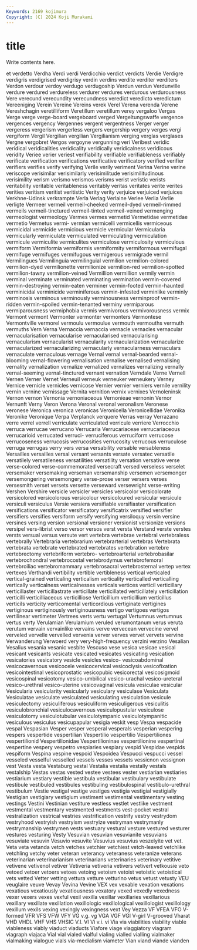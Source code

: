 ```yaml
---
Keywords: 2169 kojimura
Copyright: (C) 2024 Koji Murakami
---
```


# title

Write contents here.



et verdetto Verdha Verdi verdi Verdicchio
verdict verdicts Verdie Verdigre verdigris verdigrised verdigrisy verdin verdins verdite
verditer verditers Verdon verdour verdoy verdugo verdugoship Verdun verdun Verdunville
verdure verdured verdureless verdurer verdures verdurous verdurousness Vere verecund verecundity
verecundness veredict veredicto veredictum Vereeniging Verein Vereine Vereins verek Verel
Verena verenda Verene Vereshchagin veretilliform Veretillum veretillum verey vergaloo Vergas
Verge verge verge-board vergeboard verged Vergeltungswaffe vergence vergences vergency Vergennes
vergent vergentness Verger verger vergeress vergerism vergerless vergers vergership vergery
verges vergi vergiform Vergil Vergilian vergilian Vergilianism verging verglas verglases
Vergne vergobret Vergos vergoyne vergunning veri Veribest veridic veridical veridicalities
veridicality veridically veridicalness veridicous veridity Veriee verier veriest verifiability verifiable
verifiableness verifiably verificate verification verifications verificative verificatory verified verifier verifiers
verifies verify verifying Verile verily veriment Verina Verine verine veriscope
verisimilar verisimilarly verisimilitude verisimilitudinous verisimility verism verismo verismos verisms verist
veristic verists veritability veritable veritableness veritably veritas veritates verite verites
verities veritism veritist veritistic Verity verity verjuice verjuiced verjuices Verkhne-Udinsk
verkrampte Verla Verlag Verlaine Verlee Verlia Verlie verligte Vermeer vermeil
vermeil-cheeked vermeil-dyed vermeil-rimmed vermeils vermeil-tinctured vermeil-tinted vermeil-veined vermenging vermeologist vermeology
Vermes vermes vermetid Vermetidae vermetidae vermetio Vermetus vermi- vermian vermicelli
vermicellis vermiceous vermicidal vermicide vermicious vermicle vermicular Vermicularia vermicularly vermiculate
vermiculated vermiculating vermiculation vermicule vermiculite vermiculites vermiculose vermiculosity vermiculous vermiform
Vermiformia vermiformis vermiformity vermiformous vermifugal vermifuge vermifuges vermifugous vermigerous vermigrade
vermil Vermilingues Vermilinguia vermilinguial vermilion vermilion-colored vermilion-dyed vermilionette vermilionize vermilion-red
vermilion-spotted vermilion-tawny vermilion-veined Vermillion vermillion vermily vermin verminal verminate verminated
verminating vermination vermin-covered vermin-destroying vermin-eaten verminer vermin-footed vermin-haunted verminicidal verminicide
verminiferous vermin-infested verminlike verminly verminosis verminous verminously verminousness verminproof vermin-ridden
vermin-spoiled vermin-tenanted verminy vermiparous vermiparousness vermiphobia vermis vermivorous vermivorousness vermix
Vermont vermont Vermonter vermonter vermonters Vermontese Vermontville vermorel vermoulu vermoulue
vermouth vermouths vermuth vermuths Vern Verna Vernaccia vernaccia vernacle vernacles
vernacular vernacularisation vernacularise vernacularised vernacularising vernacularism vernacularist vernacularity vernacularization vernacularize
vernacularized vernacularizing vernacularly vernacularness vernaculars vernaculate vernaculous vernage Vernal vernal
vernal-bearded vernal-blooming vernal-flowering vernalisation vernalise vernalised vernalising vernality vernalization vernalize
vernalized vernalizes vernalizing vernally vernal-seeming vernal-tinctured vernant vernation Verndale Verne
Vernell Vernen Verner Vernet Verneuil verneuk verneuker verneukery Verney Vernice
vernicle vernicles vernicose Vernier vernier verniers vernile vernility vernin vernine
vernissage Vernita vernition vernix vernixes Vernoleninsk Vernon vernon Vernonia vernoniaceous
Vernonieae vernonin Vernor Vernunft Verny Veron Verona Veronal veronal veronalism
Veronese veronese Veronica veronica veronicas Veronicella Veronicellidae Veronika Veronike Veronique
Verpa Verplanck verquere Verras verray Verrazano verre verrel verrell verriculate
verriculated verricule verriere Verrocchio verruca verrucae verrucano Verrucaria Verrucariaceae verrucariaceous
verrucarioid verrucated verruci- verruciferous verruciform verrucose verrucoseness verrucosis verrucosities verrucosity
verrucous verruculose verruga verrugas verry vers versa versability versable versableness
Versailles versailles versal versant versants versate versatec versatile versatilely versatileness
versatilities versatility versation versative verse verse-colored verse-commemorated versecraft versed verseless
verselet versemaker versemaking verseman versemanship versemen versemonger versemongering versemongery verse-prose
verser versers verses versesmith verset versets versette verseward versewright verse-writing
Vershen Vershire versicle versicler versicles versicolor versicolorate versicolored versicolorous versicolour
versicoloured versicular versicule versiculi versiculus Versie versiera versifiable versifiaster versification
versifications versificator versificatory versificatrix versified versifier versifiers versifies versiform versify
versifying versiloquy versin versine versines versing version versional versioner versionist
versionize versions versipel vers-librist verso versor versos verst versta Verstand
verste verstes versts versual versus versute vert vertebra vertebrae vertebral
vertebraless vertebrally Vertebraria vertebrarium vertebrarterial vertebras Vertebrata vertebrata vertebrate vertebrated
vertebrates vertebration vertebre vertebrectomy vertebriform vertebro- vertebroarterial vertebrobasilar vertebrochondral vertebrocostal
vertebrodymus vertebrofemoral vertebroiliac vertebromammary vertebrosacral vertebrosternal vertep vertex vertexes Verthandi
vertibility vertible vertibleness vertical verticaled vertical-grained verticaling verticalism verticality verticalled
verticalling vertically verticalness verticalnesses verticals vertices verticil verticillary verticillaster verticillastrate
verticillate verticillated verticillately verticillation verticilli verticilliaceous verticilliose Verticillium verticillium verticillus
verticils verticity verticomental verticordious vertiginate vertigines vertiginous vertiginously vertiginousness vertigo
vertigoes vertigos vertilinear vertimeter Vertrees verts vertu vertugal Vertumnus vertumnus
vertus verty Verulamian Verulamium veruled verumontanum verus veruta verutum vervain
vervainlike vervains verve vervecean vervecine vervel verveled vervelle vervelled vervenia
verver verves vervet vervets vervine Verwanderung Verwoerd very very-high-frequency verzini
verzino Vesalian Vesalius vesania vesanic vesbite Vescuso vese vesica vesicae
vesical vesicant vesicants vesicate vesicated vesicates vesicating vesication vesicatories vesicatory
vesicle vesicles vesico- vesicoabdominal vesicocavernous vesicocele vesicocervical vesicoclysis vesicofixation vesicointestinal
vesicoprostatic vesicopubic vesicorectal vesicosigmoid vesicospinal vesicotomy vesico-umbilical vesico-urachal vesico-ureteral vesico-urethral
vesico-uterine vesicovaginal vesicula vesiculae vesicular Vesicularia vesicularity vesicularly vesiculary vesiculase
Vesiculata Vesiculatae vesiculate vesiculated vesiculating vesiculation vesicule vesiculectomy vesiculiferous vesiculiform
vesiculigerous vesiculitis vesiculobronchial vesiculocavernous vesiculopustular vesiculose vesiculotomy vesiculotubular vesiculotympanic vesiculotympanitic
vesiculous vesiculus vesicupapular vesigia veskit vesp Vespa vespacide vespal Vespasian
Vesper vesper vesperal vesperals vesperian vespering vespers vespertide vespertilian Vespertilio
vespertilio Vespertiliones vespertilionid Vespertilionidae Vespertilioninae vespertilionine vespertinal vespertine vespery vespetro
vespiaries vespiary vespid Vespidae vespids vespiform Vespina vespine vespoid Vespoidea
Vespucci vespucci vessel vesseled vesselful vesselled vessels vesses vessets vessicnon
vessignon vest Vesta vesta Vestaburg vestal Vestalia vestalia vestally vestals
vestalship Vestas vestas vested vestee vestees vester vestiarian vestiaries vestiarium
vestiary vestible vestibula vestibular vestibulary vestibulate vestibule vestibuled vestibules vestibuling
vestibulospinal vestibulo-urethral vestibulum Vestie vestigal vestige vestiges vestigia vestigial vestigially
Vestigian vestigiary vestigium vestiment vestimental vestimentary vesting vestings Vestini Vestinian
vestiture vestless vestlet vestlike vestment vestmental vestmentary vestmented vestments vest-pocket
vestral vestralization vestrical vestries vestrification vestrify vestry vestrydom vestryhood vestryish
vestryism vestryize vestryman vestrymanly vestrymanship vestrymen vests vestuary vestural vesture
vestured vesturer vestures vesturing Vesty Vesuvian vesuvian vesuvianite vesuvians vesuviate
vesuvin Vesuvio vesuvite Vesuvius vesuvius veszelyite vet vet. Veta veta
vetanda vetch vetches vetchier vetchiest vetch-leaved vetchlike vetchling vetchy veter
veteran veterancy veteraness veteranize veterans veterinarian veterinarianism veterinarians veterinaries veterinary
vetitive vetivene vetivenol vetiver Vetiveria vetiveria vetivers vetivert vetkousie veto
vetoed vetoer vetoers vetoes vetoing vetoism vetoist vetoistic vetoistical vets
vetted Vetter vetting vettura vetture vetturino vetus vetust vetusty VEU
veuglaire veuve Vevay Vevina Vevine VEX vex vexable vexation vexations
vexatious vexatiously vexatiousness vexatory vexed vexedly vexedness vexer vexers vexes
vexful vexil vexilla vexillar vexillaries vexillarious vexillary vexillate vexillation vexillologic
vexillological vexillologist vexillology vexillum vexils vexing vexingly vexingness vext Vey
Vezza VF VFEA VFO V-formed VFR VFS VFW VFY VG
v.g. vg VGA VGF VGI V-girl V-grooved Vharat VHD VHDL
VHF VHS VHSIC V.I. VI Vi v.i. vi Via via
viabilities viability viable viableness viably viaduct viaducts Viafore viage viaggiatory
viagram viagraph viajaca Vial vial vialed vialful vialing vialled vialling
vialmaker vialmaking vialogue vials via-medialism viameter Vian viand viande vianden
